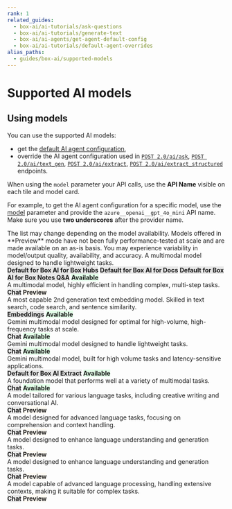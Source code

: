 ```yaml
---
rank: 1
related_guides:
  - box-ai/ai-tutorials/ask-questions
  - box-ai/ai-tutorials/generate-text
  - box-ai/ai-agents/get-agent-default-config
  - box-ai/ai-tutorials/default-agent-overrides
alias_paths:
  - guides/box-ai/supported-models
---
```


# Supported AI models

## Using models

You can use the supported AI models:

- get the [default AI agent configuration][agent],
- override the AI agent configuration used in [`POST 2.0/ai/ask`][ask], [`POST 2.0/ai/text_gen`][text-gen], [`POST 2.0/ai/extract`][extract], [`POST 2.0/ai/extract_structured`][extract-structured] endpoints.

When using the `model` parameter your API calls, use the **API Name** visible on each tile and model card.

For example, to get the AI agent configuration for a specific model, use the [model][ai-model] parameter and provide the `azure__openai__gpt_4o_mini` API name. Make sure you use **two underscores** after the provider name.

<Message type='notice'>
The list may change depending on the model availability.
Models offered in **Preview** mode have not been fully performance-tested at scale and are made available on an as-is basis. You may experience variability in model/output quality, availability, and accuracy.
</Message>

<TileGrid rows="2">
    <Tile type="gpt" title="azure__openai__gpt_4o_mini" href="/guides/box-ai/ai-models/azure-openai-gpt-4o-mini-model-card">
      A multimodal model designed to handle lightweight tasks.
      <div>
        <strong style="background-color: #e8e8e8">Default for Box AI for Box Hubs</strong>
        <strong style="background-color: #e8e8e8">Default for Box AI for Docs</strong>
        <strong style="background-color: #e8e8e8">Default for Box AI for Box Notes Q&A</strong>
        <strong style="background-color: #e1ffe7">Available</strong>
      </div>
    </Tile>
    <Tile type="gpt" title="azure__openai__gpt_4o_2024_05_13" href="/guides/box-ai/ai-models/azure-openai-gpt-4o-2024-05-13-model-card">
      A multimodal model, highly efficient in handling complex, multi-step tasks.
      <div>
        <strong style="background-color: #e8e8e8">Chat</strong>
        <strong style="background-color: #fffbf3">Preview</strong>
      </div>
    </Tile>
    <Tile type="gpt" title="azure__openai__text_embedding_ada_002" href="/guides/box-ai/ai-models/azure-text-embedding-ada-002-model-card">
      A most capable 2nd generation text embedding model. Skilled in
      text search, code search, and sentence similarity.
      <div>
        <strong style="background-color: #e8e8e8">Embeddings</strong>
        <strong style="background-color: #e1ffe7">Available</strong>
      </div>
    </Tile>
    <Tile type="gemini" title="google__gemini_2_0_flash_001" href="/guides/box-ai/ai-models/google-gemini-2-0-flash-001-model-card">
      Gemini multimodal model designed for optimal for high-volume, high-frequency tasks at scale.
      <div>
        <strong style="background-color: #e8e8e8">Chat</strong>
        <strong style="background-color: #e1ffe7">Available</strong>
      </div>
    </Tile>
    <Tile type="gemini" title="google__gemini_2_0_flash_lite_preview" href="/guides/box-ai/ai-models/google-gemini-2-0-flash-lite-preview-02-05">
      Gemini multimodal model designed to handle lightweight tasks.
      <div>
        <strong style="background-color: #e8e8e8">Chat</strong>
        <strong style="background-color: #e1ffe7">Available</strong>
      </div>
    </Tile>
    <Tile type="gemini" title="google__gemini_1_5_flash_001" href="/guides/box-ai/ai-models/google-gemini-1-5-flash-001-model-card">
      Gemini multimodal model, built for high volume tasks and latency-sensitive applications.
      <div>
        <strong style="background-color: #e8e8e8">Default for Box AI Extract</strong>
        <strong style="background-color: #e1ffe7">Available</strong>
      </div>
    </Tile>
    <Tile type="gemini" title="google__gemini_1_5_pro_001" href="/guides/box-ai/ai-models/google-gemini-1-5-pro-001-model-card">
        A foundation model that performs well at a variety of multimodal tasks.
      <div>
        <strong style="background-color: #e8e8e8">Chat</strong>
        <strong style="background-color: #e1ffe7">Available</strong>
      </div>
    </Tile>
    <Tile type="model" title="aws__claude_3_haiku" href="/guides/box-ai/ai-models/aws-claude-3-haiku-model-card">
      A model tailored for various language tasks, including creative writing and conversational AI.
      <div>
        <strong style="background-color: #e8e8e8">Chat</strong>
        <strong style="background-color: #fffbf3">Preview</strong>
      </div>
    </Tile>
    <Tile type="model" title="aws__claude_3_sonnet" href="/guides/box-ai/ai-models/aws-claude-3-sonnet-model-card">
       A model designed for advanced language tasks, focusing on comprehension and context handling.
      <div>
        <strong style="background-color: #e8e8e8">Chat</strong>
        <strong style="background-color: #fffbf3">Preview</strong>
      </div>
    </Tile>
     <Tile type="model" title="aws__claude_3_5_sonnet" href="/guides/box-ai/ai-models/aws-claude-3-5-sonnet-model-card">
      A model designed to enhance language understanding and generation tasks.
      <div>
        <strong style="background-color: #e8e8e8">Chat</strong>
        <strong style="background-color: #fffbf3">Preview</strong>
      </div>
    </Tile>
		<Tile type="model" title="aws__claude_3_7_sonnet" href="/guides/box-ai/ai-models/aws-claude-3-7-sonnet-model-card">
      A model designed to enhance language understanding and generation tasks.
      <div>
        <strong style="background-color: #e8e8e8">Chat</strong>
        <strong style="background-color: #fffbf3">Preview</strong>
      </div>
    </Tile>
     <Tile type="model" title="aws__titan_text_lite" href="/guides/box-ai/ai-models/aws-titan-text-lite-model-card">
      A model capable of advanced language processing, handling extensive contexts, making it suitable for complex tasks.
      <div>
        <strong style="background-color: #e8e8e8">Chat</strong>
        <strong style="background-color: #fffbf3">Preview</strong>
      </div>
    </Tile>
</TileGrid>

[ask]: e://post_ai_ask
[text-gen]: e://post_ai_text_gen
[extract]: e://post_ai_extract
[extract-structured]: e://post_ai_extract_structured
[agent]: e://get_ai_agent_default
[azure-ai-mini-4o-model]: https://learn.microsoft.com/en-us/azure/ai-services/openai/concepts/models?tabs=python-secure#gpt-4o-and-gpt-4-turbo
[vertex-ai-model]: https://cloud.google.com/vertex-ai/generative-ai/docs/learn/models#models
[vertex-ai-gemini-models]: https://cloud.google.com/vertex-ai/generative-ai/docs/learn/models#gemini-models
[vertex-text-models]: https://cloud.google.com/vertex-ai/generative-ai/docs/model-reference/text
[azure-ai-embeddings]: https://learn.microsoft.com/en-us/azure/ai-services/openai/concepts/models#embeddings
[ai-model]: e://get-ai-agent-default#param-model
[aws-claude]: https://aws.amazon.com/bedrock/claude/
[aws-titan]: https://aws.amazon.com/bedrock/titan/